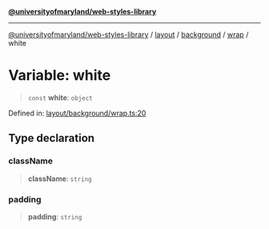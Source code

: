 [**@universityofmaryland/web-styles-library**](../../../../../../README.md)

***

[@universityofmaryland/web-styles-library](../../../../../../README.md) / [layout](../../../../../README.md) / [background](../../../README.md) / [wrap](../README.md) / white

# Variable: white

> `const` **white**: `object`

Defined in: [layout/background/wrap.ts:20](https://github.com/UMD-Digital/design-system/blob/7fa144f196ef5f0ef2b372670136735f5a5c9236/packages/styles/source/layout/background/wrap.ts#L20)

## Type declaration

### className

> **className**: `string`

### padding

> **padding**: `string`
